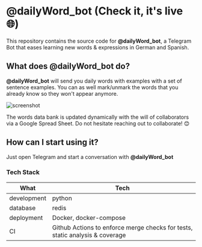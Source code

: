 # @dailyWord_bot (Check it, it's live :globe_with_meridians:)
This repository contains the source code for **@dailyWord_bot**, a Telegram Bot that eases learning new words & expressions in German and Spanish.
## What does @dailyWord_bot do?
**@dailyWord_bot** will send you daily words with examples with a set of sentence examples. You can as well mark/unmark the words that you already know so they won't appear anymore.

![screenshot](https://user-images.githubusercontent.com/32899185/100937837-f65e3b00-34f3-11eb-87cd-803d6fefd932.png)

The words data bank is updated dynamically with the will of collaborators via a Google Spread Sheet. Do not hesitate reaching out to collaborate! :blush:


## How can I start using it?
Just open Telegram and start a conversation with **@dailyWord_bot**

### Tech Stack
| What | Tech |
| ------ | ------ |
| development | python |
| database | redis |
| deployment | Docker, docker-compose |
| CI | Github Actions to enforce merge checks for tests, static analysis & coverage |


